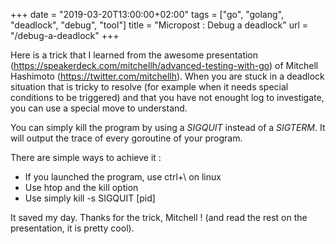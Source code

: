+++
date = "2019-03-20T13:00:00+02:00"
tags = ["go", "golang", "deadlock", "debug", "tool"]
title = "Micropost : Debug a deadlock"
url = "/debug-a-deadlock"
+++


Here is a trick that I learned from the awesome presentation (https://speakerdeck.com/mitchellh/advanced-testing-with-go) of Mitchell Hashimoto (https://twitter.com/mitchellh). When you are stuck in a deadlock situation that is tricky to resolve (for example when it needs special conditions to be triggered) and that you have not enought log to investigate, you can use a special move to understand.

You can simply kill the program by using a *SIGQUIT* instead of a *SIGTERM*. It will output the trace of every goroutine of your program.

There are simple ways to achieve it :

* If you launched the program, use ctrl+\ on linux
* Use htop and the kill option
* Use simply kill -s SIGQUIT [pid]

It saved my day. Thanks for the trick, Mitchell ! (and read the rest on the presentation, it is pretty cool).